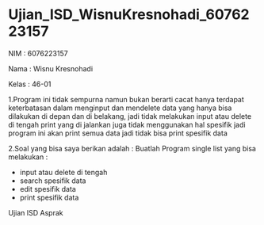 # Ujian_ISD_WisnuKresnohadi_6076223157

NIM : 6076223157

Nama : Wisnu Kresnohadi

Kelas : 46-01

1.Program ini tidak sempurna namun bukan berarti cacat hanya terdapat keterbatasan dalam menginput dan mendelete data yang hanya bisa dilakukan di depan dan di belakang, jadi tidak melakukan input atau delete di tengah
print yang di jalankan juga tidak menggunakan hal spesifik jadi program ini akan print semua data jadi tidak bisa print spesifik data

2.Soal yang bisa saya berikan adalah :
Buatlah Program single list yang bisa melakukan :

- input atau delete di tengah
- search spesifik data
- edit spesifik data
- print spesifik data

Ujian ISD Asprak
